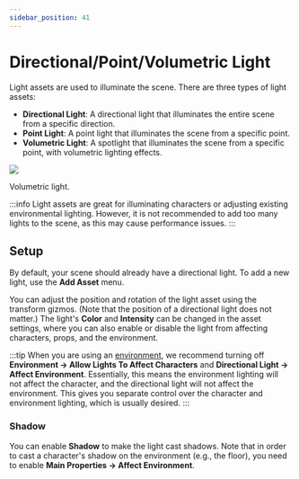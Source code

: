 ```yaml
---
sidebar_position: 41
---
```


# Directional/Point/Volumetric Light

Light assets are used to illuminate the scene. There are three types of light assets:
* **Directional Light**: A directional light that illuminates the entire scene from a specific direction.
* **Point Light**: A point light that illuminates the scene from a specific point.
* **Volumetric Light**: A spotlight that illuminates the scene from a specific point, with volumetric lighting effects.

![](/doc-img/en-light-1.png)
<p class="img-desc">Volumetric light.</p>

:::info
Light assets are great for illuminating characters or adjusting existing environmental lighting. However, it is not recommended to add too many lights to the scene, as this may cause performance issues.
:::

## Setup

By default, your scene should already have a directional light. To add a new light, use the **Add Asset** menu.

You can adjust the position and rotation of the light asset using the transform gizmos. (Note that the position of a directional light does not matter.) The light's **Color** and **Intensity** can be changed in the asset settings, where you can also enable or disable the light from affecting characters, props, and the environment.

:::tip
When you are using an [environment](environment), we recommend turning off **Environment → Allow Lights To Affect Characters** and **Directional Light → Affect Environment**. Essentially, this means the environment lighting will not affect the character, and the directional light will not affect the environment. This gives you separate control over the character and environment lighting, which is usually desired.
:::

### Shadow

You can enable **Shadow** to make the light cast shadows. Note that in order to cast a character's shadow on the environment (e.g., the floor), you need to enable **Main Properties → Affect Environment**.
